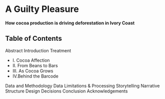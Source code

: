 # A Guilty Pleasure

**How cocoa production is driving deforestation in Ivory Coast**

## Table of Contents
Abstract
Introduction
Treatment

 - I. Cocoa Affection 
 - II. From Beans to Bars 
 - III. As Cocoa Grows 
 - IV.Behind the Barcode

Data and Methodology
Data Limitations & Processing
Storytelling Narrative Structure
Design Decisions
Conclusion
Acknowledgements

